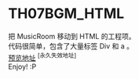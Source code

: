 # TH07BGM_HTML
把 MusicRoom 移动到 HTML 的工程项。<br />
代码很简单，包含了大量标签 Div 和 a 。<br />
[预览地址](http://tmr.is-best.net/TH07HTML/index.html) <sup>[永久失效地址]</sup> <br />
Enjoy! :P
